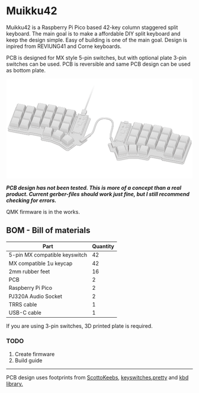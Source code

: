 
# Muikku42

Muikku42 is a Raspberry Pi Pico based 42-key column staggered split keyboard. The main goal is to make a affordable DIY split keyboard and keep the design simple. Easy of building is one of the main goal. Design is inpired from REVIUNG41 and Corne keyboards.

PCB is designed for MX style 5-pin switches, but with optional plate 3-pin switches can be used. PCB is reversible and same PCB design can be used as bottom plate.

![](https://raw.githubusercontent.com/Squalius-cephalus/muikku42/main/muikku42_render.png)

***PCB design has not been tested. This is more of a concept than a real product. Current gerber-files should work just fine, but I still recommend checking for errors.***

QMK firmware is in the works.

## BOM - Bill of materials
|Part | Quantity |
|--|--|
| 5-pin MX compatible keyswitch | 42 |
| MX compatible 1u keycap | 42 |
| 2mm rubber feet | 16 |
| PCB | 2 |
| Raspberry Pi Pico | 2 |
| PJ320A Audio Socket | 2 |
| TRRS cable | 1 |
| USB-C cable | 1 |

If you are using 3-pin switches, 3D printed plate is required.


### TODO
1. Create firmware
2. Build guide

----
PCB design uses footprints from [ScottoKeebs](https://github.com/joe-scotto/scottokeebs/tree/main/Extras/ScottoKicad "ScottoKeebs"), [keyswitches.pretty](https://github.com/daprice/keyswitches.pretty "keyswitches.pretty")  and [kbd library.](https://github.com/foostan/kbd "kbd library.")
